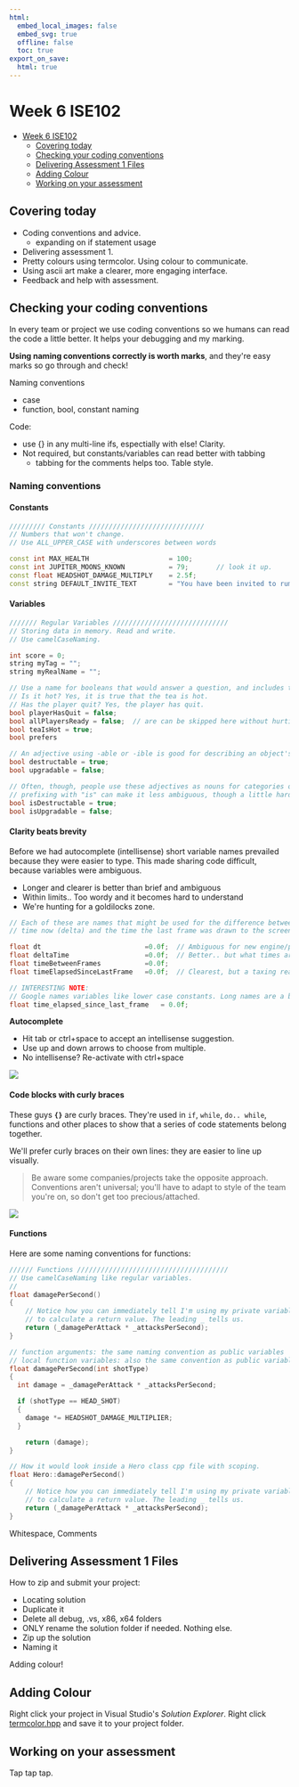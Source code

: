 ```yaml
---
html:
  embed_local_images: false
  embed_svg: true
  offline: false
  toc: true
export_on_save:
  html: true
---
```


# Week 6 ISE102


<!-- @import "[TOC]" {cmd="toc" depthFrom=1 depthTo=2 orderedList=false} -->

<!-- code_chunk_output -->

- [Week 6 ISE102](#week-6-ise102)
  - [Covering today](#covering-today)
  - [Checking your coding conventions](#checking-your-coding-conventions)
  - [Delivering Assessment 1 Files](#delivering-assessment-1-files)
  - [Adding Colour](#adding-colour)
  - [Working on your assessment](#working-on-your-assessment)

<!-- /code_chunk_output -->

## Covering today

* Coding conventions and advice.
  - expanding on if statement usage
* Delivering assessment 1.
* Pretty colours using termcolor. Using colour to communicate.
* Using ascii art make a clearer, more engaging interface.
* Feedback and help with assessment.

## Checking your coding conventions

In every team or project we use coding conventions so we humans can read the code a little better. It helps your debugging and my marking.

**Using naming conventions correctly is worth marks**, and they're easy marks so go through and check!

Naming conventions
  - case
  - function, bool, constant naming
  
Code:
  - use {} in any multi-line ifs, espectially with else! Clarity.
  - Not required, but constants/variables can read better with tabbing
    - tabbing for the comments helps too. Table style.

### Naming conventions

#### Constants

```cpp
///////// Constants /////////////////////////////
// Numbers that won't change.
// Use ALL_UPPER_CASE with underscores between words

const int MAX_HEALTH                    = 100;
const int JUPITER_MOONS_KNOWN           = 79;       // look it up.
const float HEADSHOT_DAMAGE_MULTIPLY    = 2.5f;
const string DEFAULT_INVITE_TEXT        = "You have been invited to rumble.";

```

#### Variables

```cpp
/////// Regular Variables /////////////////////////////
// Storing data in memory. Read and write.
// Use camelCaseNaming.

int score = 0;
string myTag = "";
string myRealName = "";

// Use a name for booleans that would answer a question, and includes the question.
// Is it hot? Yes, it is true that the tea is hot.
// Has the player quit? Yes, the player has quit.
bool playerHasQuit = false;
bool allPlayersReady = false;  // are can be skipped here without hurting understanding.
bool teaIsHot = true;
bool prefers 

// An adjective using -able or -ible is good for describing an object's capabilities
bool destructable = true;
bool upgradable = false;

// Often, though, people use these adjectives as nouns for categories of things. A gun or armour or vehicle could be known as an "upgradable".
// prefixing with "is" can make it less ambiguous, though a little harder to read.
bool isDestructable = true;
bool isUpgradable = false;
```

#### Clarity beats brevity

Before we had autocomplete (intellisense) short variable names prevailed because they were easier to type. This made sharing code difficult, because variables were ambiguous.

  * Longer and clearer is better than brief and ambiguous
  * Within limits.. Too wordy and it becomes hard to understand
  * We're hunting for a goldilocks zone.

``` cpp
// Each of these are names that might be used for the difference between the 
// time now (delta) and the time the last frame was drawn to the screen. 

float dt                          =0.0f;  // Ambiguous for new engine/physics programmers
float deltaTime                   =0.0f;  // Better.. but what times are compared?
float timeBetweenFrames           =0.0f;  
float timeElapsedSinceLastFrame   =0.0f;  // Clearest, but a taxing read.

// INTERESTING NOTE:
// Google names variables like lower case constants. Long names are a bit easier to read.
float time_elapsed_since_last_frame   = 0.0f;
```
**Autocomplete**

* Hit tab or ctrl+space to accept an intellisense suggestion.
* Use up and down arrows to choose from multiple.
* No intellisense? Re-activate with ctrl+space

![](assets/week6/autocomplete.gif)

#### Code blocks with curly braces

These guys **`{}`** are curly braces. They're used in `if`, `while`, `do.. while`, functions and other places to show that a series of code statements belong together.

We'll prefer curly braces on their own lines: they are easier to line up visually. 

> Be aware some companies/projects take the opposite approach. Conventions aren't universal; you'll have to adapt to style of the team you're on, so don't get too precious/attached.

![](assets/week6/code_block_conventions.png)


<!--
```cpp
// Are the code blocks easier to see with braces on newlines? (yes)
float damagePerSecond() 
{
  int buffedDamage = damagePerAttack;
  
  if (damageBuff > 0.0f)
  {
    buffedDamage *= damageBuff;
  }

  return (_buffedDamage * _attacksPerSecond);
}

// Or mushed onto the end of a line? (noooo)
float damagePerSecond() {
  int buffedDamage = damagePerAttack;
  
  if (damageBuff > 0.0f) {
    buffedDamage *= damageBuff;
  }

  return (_buffedDamage * _attacksPerSecond);
}

```
-->
#### Functions

Here are some naming conventions for functions:

```cpp
////// Functions //////////////////////////////////////
// Use camelCaseNaming like regular variables.
// 
float damagePerSecond() 
{
	// Notice how you can immediately tell I'm using my private variables
	// to calculate a return value. The leading _ tells us.
	return (_damagePerAttack * _attacksPerSecond);
}

// function arguments: the same naming convention as public variables
// local function variables: also the same convention as public variables.
float damagePerSecond(int shotType) 
{
  int damage = _damagePerAttack * _attacksPerSecond;

  if (shotType == HEAD_SHOT) 
  {
    damage *= HEADSHOT_DAMAGE_MULTIPLIER;
  }

	return (damage);
}

// How it would look inside a Hero class cpp file with scoping.
float Hero::damagePerSecond() 
{
	// Notice how you can immediately tell I'm using my private variables
	// to calculate a return value. The leading _ tells us.
	return (_damagePerAttack * _attacksPerSecond);
}

```
Whitespace, Comments

## Delivering Assessment 1 Files

How to zip and submit your project:
  - Locating solution
  - Duplicate it
  - Delete all debug, .vs, x86, x64 folders
  - ONLY rename the solution folder if needed. Nothing else.
  - Zip up the solution
  - Naming it

Adding colour!

## Adding Colour

Right click your project in Visual Studio's _Solution Explorer_. 
Right click [termcolor.hpp](assets/week5/termcolor.hpp) and save it to your project folder.

## Working on your assessment

Tap tap tap.
